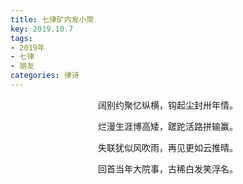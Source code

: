 ```yaml
---
title: 七律矿内发小聚
key: 2019.10.7
tags: 
- 2019年 
- 七律
- 朋友
categories: 律诗
---
```


<p align="center">阔别约聚忆纵横，钩起尘封卅年情。
</p>
<p align="center">烂漫生涯博高矮，蹉跎活路拼输赢。
</p>
<p align="center">失联犹似风吹雨，再见更如云推晴。
</p>
<p align="center">回首当年大院事，古稀白发笑浮名。
</p>
